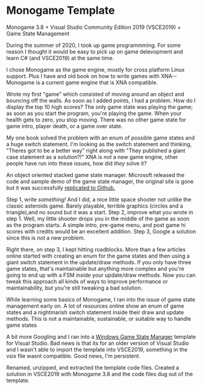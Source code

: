 # Monogame Template
Monogame 3.8 + Visual Studio Community Edition 2019 (VSCE2019) + Game State Management

During the summer of 2020, I took up game programmming.  For some reason I thought it would be easy to pick up on game delevopment and learn C# (and VSCE2019) at the same time.

I chose Monogame as the game engine, mostly for cross platform Linux support.  Plus I have and old book on how to write games with XNA--Monogame is a current game engine that is XNA compatible.

Wrote my first "game" which consisted of moving around an object and bouncing off the walls.  As soon as I added points, I had a problem.  How do I display the top 10 high scores?  The only game state was playing the game; as soon as you start the program, you're playing the game.  When your health gets to zero, you stop moving.  There was no other game state for game intro, player death, or a game over state.

My one book solved the problem with an enum of possible game states and a huge switch statement.  I'm looking as the switch statement and thinking, "Theres got to be a better way" right along with "They published a giant case statement as a solution?!"  XNA is _not_ a new game engine, other people have run into these issues, how did _they_ solve it?

An object oriented stacked game state manager.  Microsoft released the code and sample demo of the game state manager, the original site is gone but it was successfully [replicated to Github.](https://github.com/tomizechsterson/game-state-management-monogame)

Step 1, write  _something!_  And I did, a nice little space shooter not unlike the classic asteroids game.  Barely playable, terrible graphics (circles and a triangle),and no sound but it was a start.
Step 2, improve what you wrote in step 1.  Well, my little shooter drops you in the middle of the game as soon as the program starts.  A simple intro, pre-game menu, and post game hi scores with credits would be an excellent addition.
Step 3, Google a solution since this is _not_ a new problem.


Right there, on step 3, I kept hitting roadblocks.  More than a few articles online started with creating an enum for the game states and then using a giant switch statement in the update/draw methods.  If you only have three game states, that's maintainable but anything more complex and you're going to end up with a FSM inside your update/draw methods.  Now you can tweak this approach all kinds of ways to improve performance or maintainability, but you're still tweaking a bad solution.





While learning some basics of Monogame, I ran into the issue of game state management early on.  A lot of resources online show an enum of game states and a nightmarish switch statement inside their draw and update methods.  This is not a maintainable, sustainable, or suitable way to handle game states

A bit more Googling and I ran into a [Windows Game State Manager](https://marketplace.visualstudio.com/items?itemName=XNAGSEducation.WindowsGameStateManagement&ssr=false#overview) template for Visual Studio.  Bad news is that its for an older version of Visual Studio and I wasn't able to import the template into VSCE2019, something in the vsix file wasnt compatible.  Good news, I'm persistent.

Renamed, unzipped, and extracted the template code files.  Created a solution in VSCE2019 with Monogame 3.8 and the code files dug out of the template.
